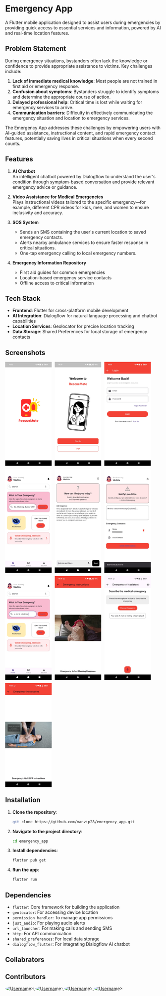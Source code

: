 # Emergency App

A Flutter mobile application designed to assist users during emergencies by providing quick access to essential services and information, powered by AI and real-time location features.

## Problem Statement

During emergency situations, bystanders often lack the knowledge or confidence to provide appropriate assistance to victims. Key challenges include:

1. **Lack of immediate medical knowledge**: Most people are not trained in first aid or emergency response.
2. **Confusion about symptoms**: Bystanders struggle to identify symptoms and determine the appropriate course of action.
3. **Delayed professional help**: Critical time is lost while waiting for emergency services to arrive.
4. **Communication barriers**: Difficulty in effectively communicating the emergency situation and location to emergency services.

The Emergency App addresses these challenges by empowering users with AI-guided assistance, instructional content, and rapid emergency contact features, potentially saving lives in critical situations when every second counts.

## Features

1. **AI Chatbot**  
   An intelligent chatbot powered by Dialogflow to understand the user's condition through symptom-based conversation and provide relevant emergency advice or guidance.

2. **Video Assistance for Medical Emergencies**  
   Plays instructional videos tailored to the specific emergency—for example, different CPR videos for kids, men, and women to ensure inclusivity and accuracy.

3. **SOS System**  
   - Sends an SMS containing the user's current location to saved emergency contacts.
   - Alerts nearby ambulance services to ensure faster response in critical situations.
   - One-tap emergency calling to local emergency numbers.

4. **Emergency Information Repository**
   - First aid guides for common emergencies
   - Location-based emergency service contacts
   - Offline access to critical information

## Tech Stack

- **Frontend**: Flutter for cross-platform mobile development
- **AI Integration**: Dialogflow for natural language processing and chatbot capabilities
- **Location Services**: Geolocator for precise location tracking
- **Data Storage**: Shared Preferences for local storage of emergency contacts

## Screenshots

  <div style="display: flex; flex-wrap: wrap; gap: 10px;">
    <!-- Example with 500px width - images will display side by side where space allows -->
    <img src="screenshots/screenshot_1.jpeg" width="150">
    <img src="screenshots/screenshot_2.jpeg" width="150">
     <img src="screenshots/screenshot_3.jpeg" width="150">
     <img src="screenshots/screenshot_4.jpeg" width="150">
     <img src="screenshots/screenshot_5.jpeg" width="150">
     <img src="screenshots/screenshot_6.jpeg" width="150">
     <img src="screenshots/screenshot_7.jpeg" width="150">
     <img src="screenshots/screenshot_8.jpeg" width="150">
     <img src="screenshots/screenshot_10.jpeg" width="150">
     <img src="screenshots/screenshot_9.jpeg" width="150">
  </div>





## Installation

1. **Clone the repository**:
   ```bash
   git clone https://github.com/manvip28/emergency_app.git
   ```

2. **Navigate to the project directory**:
   ```bash
   cd emergency_app
   ```

3. **Install dependencies**:
   ```bash
   flutter pub get
   ```

4. **Run the app**:
   ```bash
   flutter run
   ```

## Dependencies

- `flutter`: Core framework for building the application
- `geolocator`: For accessing device location
- `permission_handler`: To manage app permissions
- `just_audio`: For playing audio alerts
- `url_launcher`: For making calls and sending SMS
- `http`: For API communication
- `shared_preferences`: For local data storage
- `dialogflow_flutter`: For integrating Dialogflow AI chatbot

## Collabrators 
## Contributors

<a href="https://github.com/username3">
  <img src="https://github.com/manvip28.png" width="60" height="60" style="border-radius: 50%;" alt="Username3"/>
</a>
<a href="https://github.com/username1">
  <img src="https://github.com/Hiht21.png" width="60" height="60" style="border-radius: 50%;" alt="Username1"/>
</a>
<a href="https://github.com/username2">
  <img src="https://github.com/nupursarkar05.png" width="60" height="60" style="border-radius: 50%;" alt="Username2"/>
</a>
<a href="https://github.com/username3">
  <img src="https://github.com/sahana1511.png" width="60" height="60" style="border-radius: 50%;" alt="Username3"/>
</a>
